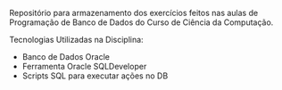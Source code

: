 Repositório para armazenamento dos exercícios feitos nas aulas de
Programação de Banco de Dados do Curso de Ciência da Computação.

Tecnologias Utilizadas na Disciplina:

- Banco de Dados Oracle
- Ferramenta Oracle SQLDeveloper
- Scripts SQL para executar ações no DB